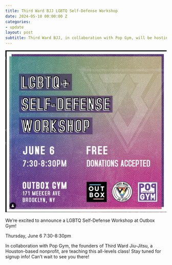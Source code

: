 ```yaml
---
title: Third Ward BJJ LGBTQ Self-Defense Workshop
date: 2024-05-10 00:00:00 Z
categories:
- update
layout: post
subtitle: Third Ward BJJ, in collaboration with Pop Gym, will be hosting a LGBTQ Self-Defense workshop at Outbox on June 6th
---
```


![Third Ward BJJ at outbox](/assets/ThirdWardOutboxFlyer.png)

We’re excited to announce a LGBTQ Self-Defense Workshop at Outbox Gym!

Thursday, June 6
7:30-8:30pm

In collaboration with Pop Gym, the founders of Third Ward Jiu-Jitsu, a Houston-based nonprofit, are teaching this all-levels class! Stay tuned for signup info! Can’t wait to see you there!
